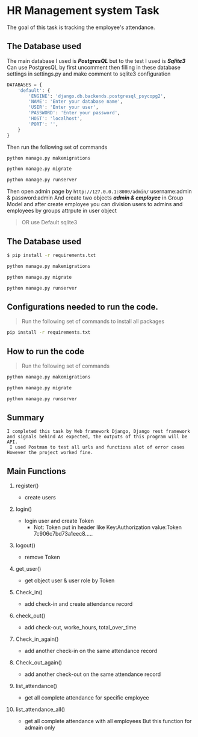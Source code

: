 
# HR Management system Task

The goal of this task is tracking the employee's attendance.


## The Database used

The main database I used is ***PostgresQL*** but to the test I used is ***Sqlite3***
Can use PostgresQL by first uncomment then filling in these database settings in settings.py 
and make comment to sqlite3 configuration  

```python
DATABASES = {
    'default': {
        'ENGINE': 'django.db.backends.postgresql_psycopg2',
        'NAME': 'Enter your database name',
        'USER': 'Enter your user',
        'PASSWORD': 'Enter your password',
        'HOST': 'localhost',
        'PORT': '',
    }
}
```

Then run the following set of commands

```bash
python manage.py makemigrations

python manage.py migrate

python manage.py runserver
```

Then open admin page by `http://127.0.0.1:8000/admin/` username:admin & password:admin
And create two objects ***admin & employee*** in Group Model and after create employee 
you can division users to admins and employees by groups attrpute in user object  

>OR use Default sqlite3


## The Database used

```bash
$ pip install -r requirements.txt

python manage.py makemigrations

python manage.py migrate

python manage.py runserver
```


## Configurations needed to run the code.

>Run the following set of commands to install all packages

```bash
pip install -r requirements.txt
```


## How to run the code

>Run the following set of commands

```bash
python manage.py makemigrations

python manage.py migrate

python manage.py runserver
```


## Summary 

```
I completed this task by Web framework Django, Django rest framework and signals behind As expected, the outputs of this program will be API.
 I used Postman to test all urls and functions alot of error cases However the project worked fine.
```


## Main Functions

1. register()
    - create users

2. login()
    - login user and create Token
        - Not: Token put in header like Key:Authorization value:Token 7c906c7bd73a1eec8..... 

3. logout()
    - remove Token

4. get_user()
    - get object user & user role by Token 

5. Check_in()
    - add check-in and create attendance record

6. check_out()
    - add check-out, worke_hours, total_over_time

7. Check_in_again()
    - add another check-in on the same attendance record

8. Check_out_again()
    - add another check-out on the same attendance record

9. list_attendance()
    - get all complete attendance for specific employee

10. list_attendance_all()
    - get all complete attendance with all employees But this function for admain only  

